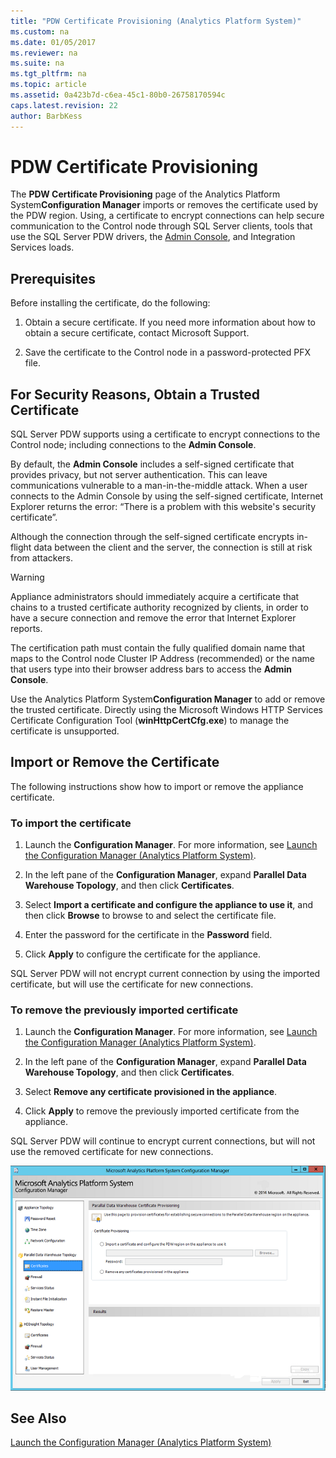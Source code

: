 ```yaml
---
title: "PDW Certificate Provisioning (Analytics Platform System)"
ms.custom: na
ms.date: 01/05/2017
ms.reviewer: na
ms.suite: na
ms.tgt_pltfrm: na
ms.topic: article
ms.assetid: 0a423b7d-c6ea-45c1-80b0-26758170594c
caps.latest.revision: 22
author: BarbKess
---
```

# PDW Certificate Provisioning
The **PDW Certificate Provisioning** page of the Analytics Platform System**Configuration Manager** imports or removes the certificate used by the PDW region. Using, a certificate to encrypt connections can help secure communication to the Control node through SQL Server clients, tools that use the SQL Server PDW drivers, the [Admin Console](monitor-the-appliance-by-using-the-admin-console.md), and Integration Services loads.  
  
## Prerequisites  
Before installing the certificate, do the following:  
  
1.  Obtain a secure certificate. If you need more information about how to obtain a secure certificate, contact Microsoft Support.  
  
2.  Save the certificate to the Control node in a password-protected PFX file.  
  
## For Security Reasons, Obtain a Trusted Certificate  
SQL Server PDW supports using a certificate to encrypt connections to the Control node; including connections to the **Admin Console**.  
  
By default, the **Admin Console** includes a self-signed certificate that provides privacy, but not server authentication. This can leave communications vulnerable to a man-in-the-middle attack. When a user connects to the Admin Console by using the self-signed certificate, Internet Explorer returns the error: “There is a problem with this website's security certificate”.  
  
Although the connection through the self-signed certificate encrypts in-flight data between the client and the server, the connection is still at risk from attackers.  
  
> [!WARNING]  
> Appliance administrators should immediately acquire a certificate that chains to a trusted certificate authority recognized by clients, in order to have a secure connection and remove the error that Internet Explorer reports.  
  
The certification path must contain the fully qualified domain name that maps to the Control node Cluster IP Address (recommended) or the name that users type into their browser address bars to access the **Admin Console**.  
  
Use the Analytics Platform System**Configuration Manager** to add or remove the trusted certificate. Directly using the Microsoft Windows HTTP Services Certificate Configuration Tool (**winHttpCertCfg.exe**) to manage the certificate is unsupported.  
  
## Import or Remove the Certificate  
The following instructions show how to import or remove the appliance certificate.  
  
### To import the certificate  
  
1.  Launch the **Configuration Manager**. For more information, see [Launch the Configuration Manager &#40;Analytics Platform System&#41;](launch-the-configuration-manager.md).  
  
2.  In the left pane of the **Configuration Manager**, expand **Parallel Data Warehouse Topology**, and then click **Certificates**.  
  
3.  Select **Import a certificate and configure the appliance to use it**, and then click **Browse** to browse to and select the certificate file.  
  
4.  Enter the password for the certificate in the **Password** field.  
  
5.  Click **Apply** to configure the certificate for the appliance.  
  
SQL Server PDW will not encrypt current connection by using the imported certificate, but will use the certificate for new connections.  
  
### To remove the previously imported certificate  
  
1.  Launch the **Configuration Manager**. For more information, see [Launch the Configuration Manager &#40;Analytics Platform System&#41;](launch-the-configuration-manager.md).  
  
2.  In the left pane of the **Configuration Manager**, expand **Parallel Data Warehouse Topology**, and then click **Certificates**.  
  
3.  Select **Remove any certificate provisioned in the appliance**.  
  
4.  Click **Apply** to remove the previously imported certificate from the appliance.  
  
SQL Server PDW will continue to encrypt current connections, but will not use the removed certificate for new connections.  
  
![DWConfig Appliance PDW Certificate](./media/pdw-certificate-provisioning/SQL_Server_PDW_DWConfig_ApplPDWCert.png "SQL_Server_PDW_DWConfig_ApplPDWCert")  
  
## See Also  
[Launch the Configuration Manager &#40;Analytics Platform System&#41;](launch-the-configuration-manager.md)  
<!-- MISSING LINKS [HDInsight Certificate Provisioning &#40;Analytics Platform System&#41;](hdinsight-certificate-provisioning.md)  -->  
  
